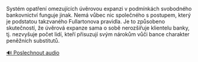 
Systém opatření omezujících úvěrovou expanzi v podmínkách svobodného bankovnictví funguje jinak. Nemá vůbec nic společného s postupem, který je podstatou takzvaného Fullartonova pravidla. Je to způsobeno skutečností, že úvěrová expanze sama o sobě nerozšiřuje klientelu banky, tj. nezvyšuje počet lidí, kteří přisuzují svým nárokům vůči bance charakter peněžních substitutů.

[🔊 Poslechnout audio](/data/7-paragraphs/audio/chapter_82/para_005-Systm-opaten-omezujcch-vrovou-expanzi-v-pod.mp3)
